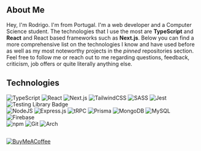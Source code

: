
  
## About Me
Hey, I'm Rodrigo. I'm from Portugal. I'm a web developer and a Computer Science student. The technologies that I use the most are **TypeScript** and **React** and React based frameworks such as **Next.js**. Below you can find a more comprehensive list on the technologies I know and have used before as well as my most noteworthy projects in the _pinned_ repositories section. Feel free to follow me or reach out to me regarding questions, feedback, criticism, job offers or quite literally anything else.

## Technologies
![TypeScript](https://img.shields.io/badge/typescript-%23007ACC.svg?style=for-the-badge&logo=typescript&logoColor=white) ![React](https://img.shields.io/badge/react-%2320232a.svg?style=for-the-badge&logo=react&logoColor=%2361DAFB) ![Next.js](https://img.shields.io/badge/Next.js-000?logo=nextdotjs&logoColor=fff&style=for-the-badge) ![TailwindCSS](https://img.shields.io/badge/tailwindcss-%2338B2AC.svg?style=for-the-badge&logo=tailwind-css&logoColor=white) ![SASS](https://img.shields.io/badge/SASS-hotpink.svg?style=for-the-badge&logo=SASS&logoColor=white) ![Jest](https://img.shields.io/badge/Jest-C21325?style=for-the-badge&logo=jest&logoColor=fff) ![Testing Library Badge](https://img.shields.io/badge/Testing%20Library-E33332?logo=testinglibrary&logoColor=fff&style=for-the-badge) <br> ![NodeJS](https://img.shields.io/badge/node.js-6DA55F?style=for-the-badge&logo=node.js&logoColor=white) ![Express.js](https://img.shields.io/badge/express.js-%23404d59.svg?style=for-the-badge&logo=express&logoColor=%2361DAFB) ![tRPC](https://img.shields.io/badge/tRPC-2596BE?logo=trpc&logoColor=fff&style=for-the-badge) ![Prisma](https://img.shields.io/badge/Prisma-2D3748?logo=prisma&logoColor=fff&style=for-the-badge) ![MongoDB](https://img.shields.io/badge/MongoDB-%234ea94b.svg?style=for-the-badge&logo=mongodb&logoColor=white) ![MySQL](https://img.shields.io/badge/mysql-%2300f.svg?style=for-the-badge&logo=mysql&logoColor=white) ![Firebase](https://img.shields.io/badge/firebase-%23039BE5.svg?style=for-the-badge&logo=firebase) <br> ![npm](https://img.shields.io/badge/npm-CB3837?logo=npm&logoColor=fff&style=for-the-badge) ![Git](https://img.shields.io/badge/Git-F05032?logo=git&logoColor=fff&style=for-the-badge) ![Arch](https://img.shields.io/badge/Arch%20Linux-1793D1?logo=archlinux&logoColor=fff&style=for-the-badge)

##
[![BuyMeACoffee](https://img.shields.io/badge/Buy%20Me%20a%20Coffee-ffdd00?style=for-the-badge&logo=buy-me-a-coffee&logoColor=black)](https://www.buymeacoffee.com/rodrigofreitas) 
